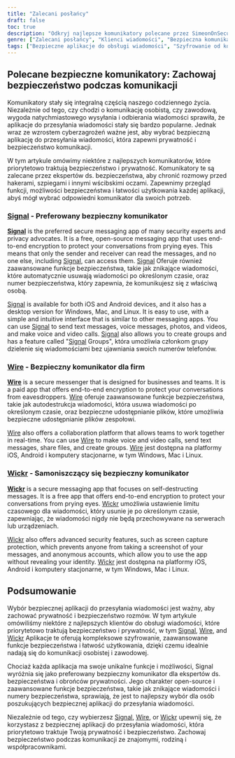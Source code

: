 ```yaml
---
title: "Zalecani posłańcy"
draft: false
toc: true
description: "Odkryj najlepsze komunikatory polecane przez SimeonOnSecurity. Zachowaj bezpieczeństwo i komunikuj się z łatwością za pomocą Signal, preferowanej opcji, Wire i Wickr Przejrzyj opcje i wybierz odpowiedni komunikator dla siebie."
genre: ["Zalecani posłańcy", "Klienci wiadomości", "Bezpieczna komunikacja", "Szyfrowanie od końca do końca", "Aplikacje zorientowane na prywatność", "Aplikacje open source", "Samoniszczące się wiadomości", "Bezpieczne udostępnianie plików", "Narzędzia do współpracy", "Aplikacje mobilne"]
tags: ["Bezpieczne aplikacje do obsługi wiadomości", "Szyfrowanie od końca do końca", "Koncentracja na prywatności", "Klienci wiadomości", "Sygnał", "Drut", "Wickr", "Bezpieczna komunikacja", "Samoniszczące się wiadomości", "Bezpieczne udostępnianie plików", "Narzędzia do współpracy", "Open Source", "Aplikacje mobilne", "Prywatność danych", "Cyberbezpieczeństwo", "Wiadomości błyskawiczne", "Prywatne czaty", "Bezpieczeństwo cyfrowe", "Prywatność online", "Bezpieczeństwo mobilne", "Wiadomości grupowe", "Połączenia szyfrowane", "Bezpieczna komunikacja grupowa", "Bezpieczna współpraca", "Bezpieczeństwo wiadomości", "Prywatne wiadomości", "Bezpieczny transfer plików", "Bezpieczna komunikacja w zespole", "Wiadomości biznesowe", "Ochrona danych"]
---
```


## Polecane bezpieczne komunikatory: Zachowaj bezpieczeństwo podczas komunikacji

Komunikatory stały się integralną częścią naszego codziennego życia. Niezależnie od tego, czy chodzi o komunikację osobistą, czy zawodową, wygoda natychmiastowego wysyłania i odbierania wiadomości sprawiła, że aplikacje do przesyłania wiadomości stały się bardzo popularne. Jednak wraz ze wzrostem cyberzagrożeń ważne jest, aby wybrać bezpieczną aplikację do przesyłania wiadomości, która zapewni prywatność i bezpieczeństwo komunikacji.

W tym artykule omówimy niektóre z najlepszych komunikatorów, które priorytetowo traktują bezpieczeństwo i prywatność. Komunikatory te są zalecane przez ekspertów ds. bezpieczeństwa, aby chronić rozmowy przed hakerami, szpiegami i innymi wścibskimi oczami. Zapewnimy przegląd funkcji, możliwości bezpieczeństwa i łatwości użytkowania każdej aplikacji, abyś mógł wybrać odpowiedni komunikator dla swoich potrzeb.

### [Signal](https://www.signal.org/) - Preferowany bezpieczny komunikator

[**Signal**](https://www.signal.org/) is the preferred secure messaging app of many security experts and privacy advocates. It is a free, open-source messaging app that uses end-to-end encryption to protect your conversations from prying eyes. This means that only the sender and receiver can read the messages, and no one else, including [Signal](https://www.signal.org/), can access them. [Signal](https://www.signal.org/) Oferuje również zaawansowane funkcje bezpieczeństwa, takie jak znikające wiadomości, które automatycznie usuwają wiadomości po określonym czasie, oraz numer bezpieczeństwa, który zapewnia, że komunikujesz się z właściwą osobą.

[Signal](https://www.signal.org/) is available for both iOS and Android devices, and it also has a desktop version for Windows, Mac, and Linux. It is easy to use, with a simple and intuitive interface that is similar to other messaging apps. You can use [Signal](https://www.signal.org/) to send text messages, voice messages, photos, and videos, and make voice and video calls. [Signal](https://www.signal.org/) also allows you to create groups and has a feature called "[Signal](https://www.signal.org/) Groups", która umożliwia członkom grupy dzielenie się wiadomościami bez ujawniania swoich numerów telefonów.

### [Wire](https://wire.com/en/) - Bezpieczny komunikator dla firm

[**Wire**](https://wire.com/en/) is a secure messenger that is designed for businesses and teams. It is a paid app that offers end-to-end encryption to protect your conversations from eavesdroppers. [Wire](https://wire.com/en/) oferuje zaawansowane funkcje bezpieczeństwa, takie jak autodestrukcja wiadomości, która usuwa wiadomości po określonym czasie, oraz bezpieczne udostępnianie plików, które umożliwia bezpieczne udostępnianie plików zespołowi.

[Wire](https://wire.com/en/) also offers a collaboration platform that allows teams to work together in real-time. You can use [Wire](https://wire.com/en/) to make voice and video calls, send text messages, share files, and create groups. [Wire](https://wire.com/en/) jest dostępna na platformy iOS, Android i komputery stacjonarne, w tym Windows, Mac i Linux.

### [Wickr](https://wickr.com/) - Samoniszczący się bezpieczny komunikator

[**Wickr**](https://wickr.com/) is a secure messaging app that focuses on self-destructing messages. It is a free app that offers end-to-end encryption to protect your conversations from prying eyes. [Wickr](https://wickr.com/) umożliwia ustawienie limitu czasowego dla wiadomości, który usunie je po określonym czasie, zapewniając, że wiadomości nigdy nie będą przechowywane na serwerach lub urządzeniach.

[Wickr](https://wickr.com/) also offers advanced security features, such as screen capture protection, which prevents anyone from taking a screenshot of your messages, and anonymous accounts, which allow you to use the app without revealing your identity. [Wickr](https://wickr.com/) jest dostępna na platformy iOS, Android i komputery stacjonarne, w tym Windows, Mac i Linux.

## Podsumowanie

Wybór bezpiecznej aplikacji do przesyłania wiadomości jest ważny, aby zachować prywatność i bezpieczeństwo rozmów. W tym artykule omówiliśmy niektóre z najlepszych klientów do obsługi wiadomości, które priorytetowo traktują bezpieczeństwo i prywatność, w tym [Signal](https://www.signal.org/), [Wire](https://wire.com/en/), and [Wickr](https://wickr.com/) Aplikacje te oferują kompleksowe szyfrowanie, zaawansowane funkcje bezpieczeństwa i łatwość użytkowania, dzięki czemu idealnie nadają się do komunikacji osobistej i zawodowej.

Chociaż każda aplikacja ma swoje unikalne funkcje i możliwości, Signal wyróżnia się jako preferowany bezpieczny komunikator dla ekspertów ds. bezpieczeństwa i obrońców prywatności. Jego charakter open-source i zaawansowane funkcje bezpieczeństwa, takie jak znikające wiadomości i numery bezpieczeństwa, sprawiają, że jest to najlepszy wybór dla osób poszukujących bezpiecznej aplikacji do przesyłania wiadomości.

Niezależnie od tego, czy wybierzesz [Signal](https://www.signal.org/), [Wire](https://wire.com/en/), or [Wickr](https://wickr.com/) upewnij się, że korzystasz z bezpiecznej aplikacji do przesyłania wiadomości, która priorytetowo traktuje Twoją prywatność i bezpieczeństwo. Zachowaj bezpieczeństwo podczas komunikacji ze znajomymi, rodziną i współpracownikami.
